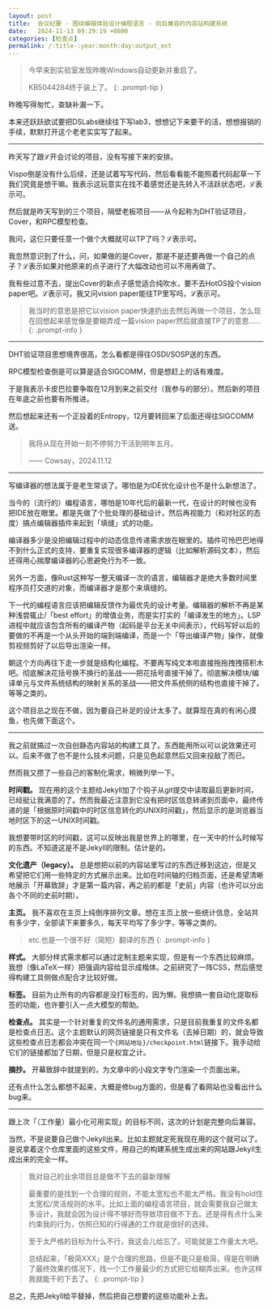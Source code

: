 ```yaml
---
layout: post
title:  会议纪要 - 围绕编辑体验设计编程语言 - 向后兼容的内容站构建系统
date:   2024-11-13 09:29:19 +0800
categories: [检查点]
permalink: /:title-:year:month:day:output_ext
---
```


> 今早来到实验室发现昨晚Windows自动更新并重启了。
>
> KB5044284终于装上了。
{: .prompt-tip }

昨晚写得匆忙，查缺补漏一下。

本来还跃跃欲试要把DSLabs继续往下写lab3，想想记下来要干的活，想想报销的手续，默默打开这个老老实实写了起来。

----

昨天写了跟ℒ开会讨论的项目，没有写接下来的安排。

Vispo倒是没有什么后续，还是试着写写代码，然后看看能不能照着代码起草一下我们究竟是想干嘛。我表示这玩意实在找不着感觉还是先转入不活跃状态吧，ℒ表示可。

然后就是昨天写到的三个项目，隔壁老板项目——从今起称为DHT验证项目，Cover，和RPC模型检查。

我问，这仨只要任意一个做个大概就可以TP了吗？ℒ表示可。

我忽然意识到了什么，问，如果做的是Cover，那是不是还要再做一个自己的点子？ℒ表示如果对他原来的点子进行了大幅改动也可以不用再做了。

我有些过意不去，提出Cover的新点子感觉适合纯吹水，要不去HotOS投个vision paper吧。ℒ表示可。我又问vision paper能往TP里写吗，ℒ表示可。

> 我当时的意思是把它以vision paper快速扔出去然后再做一个项目，怎么现在回想起来感觉像是要糊弄成一篇vision paper然后就直接TP了的意思……
{: .prompt-info }

----

DHT验证项目思想境界很高，怎么看都是得往OSDI/SOSP送的东西。

RPC模型检查倒是可以算是适合SIGCOMM，但是想赶上的话有难度。

于是我表示卡皮巴拉要争取在12月到来之前交付（我参与的部分）。然后新的项目在年底之前也要有所推进。

然后想起来还有一个正投着的Entropy，12月要转回来了后面还得往SIGCOMM送。

> 我将从现在开始一刻不停努力干活到明年五月。
>
> —— Cowsay，2024.11.12

----

写编译器的想法属于是老生常谈了。哪怕是为IDE优化设计也不是什么新想法了。

当今的（流行的）编程语言，哪怕是10年代后的最新一代，在设计的时候也没有把IDE放在眼里。都是先做了个批处理的基础设计，然后再视能力（和对社区的态度）搞点编辑器插件来起到「填缝」式的功能。

编译器多少是没把编辑过程中的动态信息传递需求放在眼里的。插件可怜巴巴地得不到什么正式的支持，要重复实现很多编译器的逻辑（比如解析源码文本），然后还得用心揣摩编译器的心思避免行为不一致。

另外一方面，像Rust这种写一整天编译一次的语言，编辑器才是绝大多数时间里程序员打交道的对象，而编译器才是那个来填缝的。

下一代的编程语言应该把编辑反馈作为最优先的设计考量。编辑器的解析不再是某种浅尝辄止/「best effort」的增值业务，而是实打实的「编译发生的地方」。LSP进程中就应该包含所有的编译产物（起码是平台无关中间表示），代码写好以后的要做的不再是一个从头开始的端到端编译，而是一个「导出编译产物」操作，就像剪视频剪好了以后导出渲染一样。

朝这个方向再往下走一步就是结构化编程。不要再写纯文本啦直接拖拖拽拽搭积木吧。彻底解决花括号换不换行的圣战——把花括号直接干掉了。彻底解决模块/编译单元与文件系统结构的映射关系的圣战——把文件系统侧的结构也直接干掉了。等等之类的。

这个项目总之现在不做，因为要自己补足的设计太多了。就算现在真的有闲心摸鱼，也先做下面这个。

----

我之前就搞过一次自创静态内容站的构建工具了。东西能用所以可以说效果还可以。后来不做了也不是什么技术问题，只是见色起意然后又回来投敌了而已。

然而我又攒了一些自己的客制化需求，稍微列举一下。

**时间戳。** 现在用的这个主题给Jekyll加了个钩子从git提交中读取最后更新时间，已经挺让我满意的了。然而我最近注意到它没有把时区信息转递到页面中，最终传递的是「根据原时间戳中的时区信息转化的UNIX时间戳」，然后显示的是浏览器当地时区下的这一UNIX时间戳。

我想要带时区的时间戳，这可以反映出我是世界上的哪里，在一天中的什么时候写的东西。不知道这是不是Jekyll的限制。估计是的。

**文化遗产（legacy）。** 总是想把以前的内容站里写过的东西迁移到这边，但是又希望把它们用一些特定的方式展示出来。比如在时间轴的归档页面，还是希望清晰地展示「开幕致辞」才是第一篇内容，再之前的都是「史前」内容（也许可以分出各个不同的史前时期）。

**主页。** 我不喜欢在主页上纯倒序排列文章。想在主页上放一些统计信息，全站共有多少字，全部读下来要多久，每天平均写了多少字，等等之类的。

> etc.也是一个很不好（简短）翻译的东西
{: .prompt-info }

**样式。** 大部分样式需求都可以通过定制主题来实现，但是有一个东西比较麻烦。我想（像LaTeX一样）把强调内容给显示成楷体。之前研究了一阵CSS，然后感觉得构建工具侧做点配合才比较好做。

**标签。** 目前为止所有的内容都是没打标签的，因为懒。我想搞一套自动化提取标签的功能，也许要引入一点大模型的帮助。

**检查点。** 其实是一个针对重复的文件名的通用需求，只是目前我重复的文件名都是检查点日志。这个主题默认的网页链接是只有文件名（去掉日期）的，就会导致这些检查点日志都会冲突在同一个`{网站地址}/checkpoint.html`链接下。我手动给它们的链接都加了日期，但是只是权宜之计。

**摘抄。** 开幕致辞中就提到的，为文章中的小段文字专门渲染一个页面出来。

还有点什么怎么都想不起来，大概是修bug方面的，但是看了看网站也没看出什么bug来。

----

跟上次「（工作量）最小化可用实现」的目标不同，这次的计划是完整向后兼容。

当然，不是说要自己做个Jekyll出来。比如主题就定死我现在用的这个就可以了。是说拿着这个仓库里面的这些文件，用自己的构建系统生成出来的网站跟Jekyll生成出来的完全一样。

> 我对自己的业余项目总是做不下去的最新理解
>
> 最重要的是找到一个合理的规则，不能太宽松也不能太严格。我没有hold住太宽松/灵活规则的水平。比如上面的编程语言项目，就会需要我自己做太多设计，我就会因为设计得不够好而导致项目做不下去。还是得有点什么来约束我的行为，仿照已知的行得通的工作就是很好的选择。
>
> 至于太严格的目标为什么不行，我这会儿给忘了。可能就是工作量太大吧。
>
> 总结起来，「极简XXX」是个合理的思路，但是不能只是极简，得是在明确了最终效果的情况下，找一个工作量最少的方式把它给糊弄出来。也许这样我就能干的下去了。
{: .prompt-tip }

总之，先把Jekyll给平替掉，然后把自己想要的这些功能补上去。
